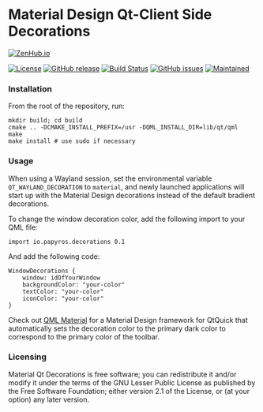 Material Design Qt-Client Side Decorations
==========================================

[![ZenHub.io](https://img.shields.io/badge/supercharged%20by-zenhub.io-blue.svg)](https://zenhub.io)

[![License](https://img.shields.io/github/license/papyros/material-qt-decorations.svg)](https://github.com/papyros/material-qt-decorations)
[![GitHub release](https://img.shields.io/github/release/papyros/material-qt-decorations.svg)](https://github.com/papyros/material-qt-decorations)
[![Build Status](https://travis-ci.org/papyros/material-qt-decorations.svg?branch=develop)](https://travis-ci.org/papyros/material-qt-decorations)
[![GitHub issues](https://img.shields.io/github/issues/papyros/material-qt-decorationsr.svg)](https://github.com/iBeliever/papyros/material-qt-decorations)
[![Maintained](https://img.shields.io/maintenance/yes/2016.svg)](https://github.com/papyros/material-qt-decorations/commits/develop)

### Installation

From the root of the repository, run:

    mkdir build; cd build
    cmake .. -DCMAKE_INSTALL_PREFIX=/usr -DQML_INSTALL_DIR=lib/qt/qml
    make
    make install # use sudo if necessary

### Usage

When using a Wayland session, set the environmental variable `QT_WAYLAND_DECORATION` to `material`, and newly launched applications will start up with the Material Design decorations instead of the default bradient decorations.

To change the window decoration color, add the following import to your QML file:

    import io.papyros.decorations 0.1

And add the following code:

    WindowDecorations {
        window: idOfYourWindow
        backgroundColor: "your-color"
        textColor: "your-color"
        iconColor: "your-color"
    }

Check out [QML Material](https://github.com/papyros/qml-material) for a Material Design framework for QtQuick that automatically sets the decoration color to the primary dark color to correspond to the primary color of the toolbar.

### Licensing

Material Qt Decorations is free software; you can redistribute it and/or modify it under the terms of the GNU Lesser Public License as published by the Free Software Foundation; either version 2.1 of the License, or (at your option) any later version.
